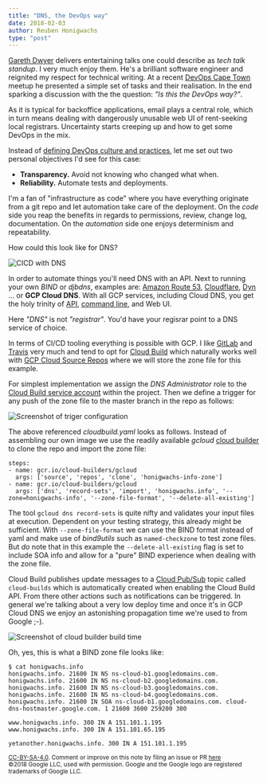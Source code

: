 ```yaml
---
title: "DNS, the DevOps way"
date: 2018-02-03
author: Reuben Honigwachs 
type: "post"
---
```

[Gareth Dwyer](https://twitter.com/sixhobbits) delivers entertaining talks one could describe as _tech talk standup_. I very much enjoy them. He's a brilliant software engineer and reignited my respect for technical writing. At a recent [DevOps Cape Town](https://devops.capetown/) meetup he presented a simple set of tasks and their realisation. In the end sparking a discussion with the the question: _"Is this the DevOps way?"_. 

As it is typical for backoffice applications, email plays a central role, which in turn means dealing with dangerously unusable web UI of rent-seeking local registrars. Uncertainty starts creeping up and how to get some DevOps in the mix.

Instead of [defining DevOps culture and practices](https://www.youtube.com/watch?v=uTEL8Ff1Zvk), let me set out two personal objectives I'd see for this case: 

* **Transparency.** Avoid not knowing who changed what when. 
* **Reliability.** Automate tests and deployments. 

I'm a fan of "infrastructure as code" where you have everything originate from a git repo and let automation take care of the deployment. On the _code_ side you reap the benefits in regards to permissions, review, change log, documentation. On the _automation_ side one enjoys determinism and repeatability. 

How could this look like for DNS? 

![CICD with DNS](https://reuben.honigwachs.de/img/dns-cicd.png)

In order to automate things you'll need DNS with an API. Next to running your own _BIND_ or _djbdns_, examples are: [Amazon Route 53](https://docs.aws.amazon.com/Route53/latest/APIReference/Welcome.html), [Cloudflare](https://api.cloudflare.com/#dns-records-for-a-zone-import-dns-records), [Dyn](https://help.dyn.com/dns-api-knowledge-base/) ... or **GCP Cloud DNS**. With all GCP services, including Cloud DNS, you get the holy trinity of [API](https://cloud.google.com/dns/docs/reference/v1/), [command line](https://cloud.google.com/sdk/gcloud/reference/dns/), and Web UI. 

Here _"DNS"_ is not _"registrar"_. You'd have your regisrar point to a DNS service of choice. 

In terms of CI/CD tooling everything is possible with GCP. I like [GitLab](https://about.gitlab.com/solutions/google-cloud-platform/) and [Travis](https://travis-ci.org/) very much and tend to opt for [Cloud Build](https://cloud.google.com/cloud-build/) which naturally works well with [GCP Cloud Source Repos](https://cloud.google.com/source-repositories/) where we will store the zone file for this example. 

For simplest implementation we assign the _DNS Administrator_ role to the [Cloud Build service account](https://cloud.google.com/cloud-build/docs/securing-builds/configure-access-control#service_account) within the project. Then we define a trigger for any push of the zone file to the master branch in the repo as follows:
 
![Screenshot of triger configuration](https://reuben.honigwachs.de/img/dns-build-trigger-conf.png)

The above referenced _cloudbuild.yaml_ looks as follows. Instead of assembling our own image we use the readily available _gcloud_ [cloud builder](https://github.com/GoogleCloudPlatform/cloud-builders) to clone the repo and import the zone file: 
```
steps:
- name: gcr.io/cloud-builders/gcloud
  args: ['source', 'repos', 'clone', 'honigwachs-info-zone']
- name: gcr.io/cloud-builders/gcloud
  args: ['dns', 'record-sets', 'import', 'honigwachs.info', '--zone=honigwachs-info', '--zone-file-format', '--delete-all-existing']
``` 

The tool `gcloud dns record-sets` is quite nifty and validates your input files at execution. Dependent on your testing strategy, this already might be sufficient. With `--zone-file-format` we can use the BIND format instead of yaml and make use of _bind9utils_ such as `named-checkzone` to test zone files. But _do_ note that in this example the `--delete-all-existing` flag is set to include SOA info and allow for a "pure" BIND experience when dealing with the zone file. 

Cloud Build publishes update messages to a [Cloud Pub/Sub](https://cloud.google.com/pubsub/) topic called `cloud-builds` which is automatically created when enabling the Cloud Build API. From there other actions such as notifications can be triggered. In general we're talking about a very low deploy time and once it's in GCP Cloud DNS we enjoy an astonishing propagation time we're used to from Google ;-).  

![Screenshot of cloud builder build time](https://reuben.honigwachs.de/img/dns-build-time.png)

Oh, yes, this is what a BIND zone file looks like: 
```
$ cat honigwachs.info 
honigwachs.info. 21600 IN NS ns-cloud-b1.googledomains.com.
honigwachs.info. 21600 IN NS ns-cloud-b2.googledomains.com.
honigwachs.info. 21600 IN NS ns-cloud-b3.googledomains.com.
honigwachs.info. 21600 IN NS ns-cloud-b4.googledomains.com.
honigwachs.info. 21600 IN SOA ns-cloud-b1.googledomains.com. cloud-dns-hostmaster.google.com. 1 21600 3600 259200 300

www.honigwachs.info. 300 IN A 151.101.1.195
www.honigwachs.info. 300 IN A 151.101.65.195

yetanother.honigwachs.info. 300 IN A 151.101.1.195
```

<small class="credits theme-by text-muted">[CC-BY-SA-4.0](https://creativecommons.org/licenses/by-sa/4.0/). Comment or improve on this note by filing an issue or PR [here](https://github.com/YaguraStation/notes/blob/master/devops-dns.md)</small><br />
<small class="credits theme-by text-muted">©2018 Google LLC, used with permission. Google and the Google logo are registered trademarks of Google LLC.</small>

